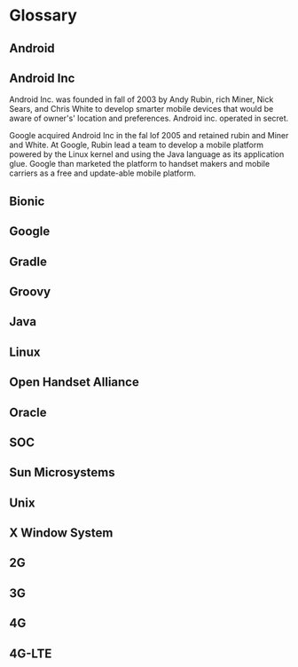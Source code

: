 # Glossary

## Android

## Android Inc

Android Inc. was founded in fall of 2003 by Andy Rubin, rich Miner, Nick Sears, and Chris White to develop smarter mobile devices that would be aware of owner's' location and preferences. Android inc. operated in secret.

Google acquired Android Inc in the fal lof 2005 and retained rubin and Miner and White. At Google, Rubin lead a team to develop a mobile platform powered by the Linux kernel and using the Java language as its application glue.  Google than marketed the platform to handset makers and mobile carriers as a free and update-able mobile platform.

## Bionic

## Google

## Gradle

## Groovy

## Java




## Linux

## Open Handset Alliance

## Oracle


## SOC

## Sun Microsystems

## Unix

## X Window System

## 2G

## 3G

## 4G

## 4G-LTE




